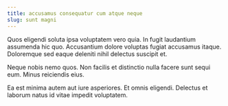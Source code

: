 ```yaml
---
title: accusamus consequatur cum atque neque
slug: sunt magni
---
```


Quos eligendi soluta ipsa voluptatem vero quia. In fugit laudantium assumenda hic quo. Accusantium dolore voluptas fugiat accusamus itaque. Doloremque sed eaque deleniti nihil delectus suscipit et.

Neque nobis nemo quos. Non facilis et distinctio nulla facere sunt sequi eum. Minus reiciendis eius.

Ea est minima autem aut iure asperiores. Et omnis eligendi. Delectus et laborum natus id vitae impedit voluptatem.
